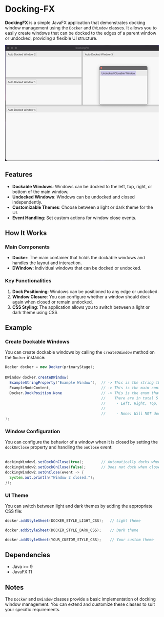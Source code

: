 # Docking-FX

**DockingFX** is a simple JavaFX application that demonstrates docking window management using the `Docker` and `DWindow` classes. It allows you to easily create windows that can be docked to the edges of a parent window or undocked, providing a flexible UI structure.

![preview.png](preview.png)


## Features

- **Dockable Windows**: Windows can be docked to the left, top, right, or bottom of the main window.
- **Undocked Windows**: Windows can be undocked and closed independently.
- **Customizable Themes**: Choose between a light or dark theme for the UI.
- **Event Handling**: Set custom actions for window close events.

## How It Works

### Main Components

- **Docker**: The main container that holds the dockable windows and handles the layout and interaction.
- **DWindow**: Individual windows that can be docked or undocked.

### Key Functionalities

1. **Dock Positioning**: Windows can be positioned to any edge or undocked.
2. **Window Closure**: You can configure whether a window should dock again when closed or remain undocked.
3. **CSS Styling**: The application allows you to switch between a light or dark theme using CSS.

## Example

### Create Dockable Windows

You can create dockable windows by calling the `createDWindow` method on the `Docker` instance:

```java
Docker docker = new Docker(primaryStage);

DWindow docker.createDWindow(
  ExampleStringProperty("Example Window"),  // -> This is the string that will show on the window tab
  ExampleNodeContent,                       // -> This is the main content node for your tab
  Docker.DockPosition.None                  // -> This is the enum that shows the original dock position to the docker.
                                            //    There are in total 5 choices:
                                            //     - Left, Right, Top, Bottom: Initially dock to the corresponding
                                            //                                 position of the main window.
                                            //     - None: Will NOT dock in the initial state.
);
```

### Window Configuration

You can configure the behavior of a window when it is closed by setting the `dockOnClose` property and handling the `onClose` event:

```java

dockingWindow1.setDockOnClose(true);        // Automatically docks when closed
dockingWindow2.setDockOnClose(false);       // Does not dock when closed
dockingWindow2.setOnClose(event -> {
  System.out.println("Window 2 closed.");
});

```

### UI Theme

You can switch between light and dark themes by adding the appropriate CSS file:

```java
docker.addStyleSheet(DOCKER_STYLE_LIGHT_CSS);   // Light theme
```

```java
docker.addStyleSheet(DOCKER_STYLE_DARK_CSS);    // Dark theme
```

```java
docker.addStyleSheet(YOUR_CUSTOM_STYLE_CSS);    // Your custom theme
```

## Dependencies

- Java >= 9
- JavaFX 11

## Notes
The `Docker` and `DWindow` classes provide a basic implementation of docking window management. You can extend and customize these classes to suit your specific requirements.
